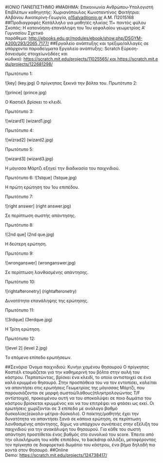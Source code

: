 ﻿#ΙΟΝΙΟ ΠΑΝΕΠΙΣΤΗΜΙΟ
#ΜΑΘΗΜΑ: Επικοινωνία Ανθρώπου-Υπολογιστή
Επιβλέπων καθηγητής: Χωριανόπουλος Κωνσταντίνος
Φοιτήτρια: Αλβάνου Αικατερίνη-Γεωργία, p15alva@ionio.gr Α.Μ. Π2015168
##Προδιαγραφές
Κατάλληλο για μαθητές ηλικίας 11+ παντός φύλου
Σκοπός: Η κατανόηση-επανάληψη του 1ου κεφαλαίου γεωμετρίας Α’ Γυμνασίου
Σχετικό παράθεμα: http://ebooks.edu.gr/modules/ebook/show.php/DSGYM-A200/293/2065,7177/
##Εργαλείο ανάπτυξης και τρέξιμο/αλλαγές σε υπάρχοντα παραδείγματα
Εργαλείο ανάπτυξης: Scratch
Εύρεση-δανεισμός στοιχείων(ιδέες και κώδικα): https://scratch.mit.edu/projects/11025565/ και https://scratch.mit.edu/projects/122681298/

Πρωτότυπο 1:

![key] (key.jpg)
Ο πρίγκηπας ξεκινά την βόλτα του.
Πρωτότυπο 2:

![prince] (prince.jpg)

Ο Καστιέλ βρίσκει το κλειδί.

Πρωτότυπο 3:


![wizard1] (wizard1.jpg)


Πρωτότυπο 4:

![wizrad2] (wizard2.jpg)

Πρωτότυπο 5:

![wizard3] (wizard3.jpg)

Η μάγισσα Μάρτζι εξηγεί την διαδικασία του παιχνιδιού.

Πρωτότυπο 6:
![1stque] (1stque.jpg)

Η πρώτη ερώτηση του 1ου επιπέδου.

Πρωτότυπο 7:


![right answer] (right answer.jpg)

Σε περίπτωση σωστής απάντησης.

Πρωτότυπο 8:


![2nd que] (2nd que.jpg)

Η δεύτερη ερώτηση.

Πρωτότυπο 9:


![wronganswer] (wronganswer.jpg)

Σε περίπτωση λανθασμένης απάντησης.

Πρωτότυπο 10:


![rightafteronetry] (rightafteronetry)

Δυνατότητα επανάληψης της ερώτησης.

Πρωτότυπο 11:


![3rdque] (3erdque.jpg)


Η Τρίτη ερώτηση.

Πρωτότυπο 12:


![level 2] (level 2.jpg)


Το επόμενο επίπεδο ερωτήσεων.


##Σενάριο
Όνομα παιχνιδιού: Κυνήγι χαμένου θησαυρού
Ο πρίγκηπας Καστιέλ ετοιμάζεται για την καθημερινή του βόλτα στην αυλή του κάστρου. Περπατώντας, βρίσκει ένα κλειδί, το οποίο αντιστοιχεί σε ένα καλά κρυμμένο θησαυρό. Στην προσπάθεια του να τον εντοπίσει, καλείται να απαντήσει στις ερωτήσεις Γεωμετρίας της μάγισσας Μάρτζι, που παρουσιάζονται σε μορφή σωστού/λάθους(πληκτρολογώντας T/F αντίστοιχα), προκειμένου αυτή να του αποκαλύψει σε ποιο δωμάτιο του κάστρου βρίσκεται κρυμμένος και να του επιτρέψει να φτάσει ως εκεί. Οι ερωτήσεις χωρίζονται σε 3 επίπεδα με ανάλογο βαθμό δυσκολίας(εύκολο-μέτριο-δύσκολο). Ο παίκτης/μαθητής έχει την δυνατότητα να απαντήσει ξανά σε κάποια ερώτηση, σε περίπτωση λανθασμένης απάντησης, δίχως να υπάρχουν συνέπειες στην εξέλιξη του παιχνιδιού για την ανακάλυψη του θησαυρού. Για κάθε του σωστή απάντηση προστίθεται ένας βαθμός στο συνολικό του score. Έπειτα από την ολοκλήρωση του κάθε επιπέδου, το backdrop αλλάζει, μεταφέροντας τον πρίγκηπα σε διαφορετικό δωμάτιο του κάστρου, ένα βήμα δηλαδή πιο κοντά στον θησαυρό.
##Online Demo: https://scratch.mit.edu/projects/124738417/



